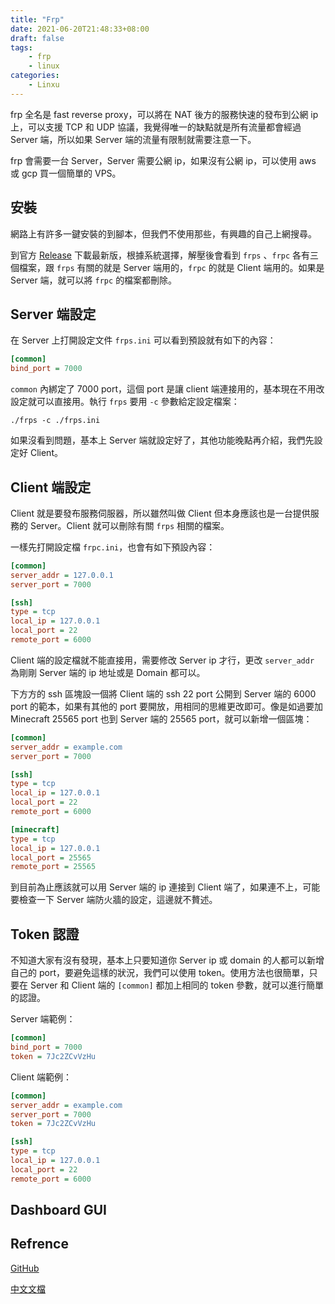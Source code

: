 ```yaml
---
title: "Frp"
date: 2021-06-20T21:48:33+08:00
draft: false
tags: 
    - frp
    - linux
categories:
    - Linxu
---
```


frp 全名是 fast reverse proxy，可以將在 NAT 後方的服務快速的發布到公網 ip 上，可以支援 TCP 和 UDP 協議，我覺得唯一的缺點就是所有流量都會經過 Server 端，所以如果 Server 端的流量有限制就需要注意一下。

<!--more-->

frp 會需要一台 Server，Server 需要公網 ip，如果沒有公網 ip，可以使用 aws 或 gcp 買一個簡單的 VPS。

## 安裝

網路上有許多一鍵安裝的到腳本，但我們不使用那些，有興趣的自己上網搜尋。

到官方 [Release](https://github.com/fatedier/frp/releases) 下載最新版，根據系統選擇，解壓後會看到 `frps` 、`frpc` 各有三個檔案，跟 `frps` 有關的就是 Server 端用的，`frpc` 的就是 Client 端用的。如果是 Server 端，就可以將 `frpc` 的檔案都刪除。

## Server 端設定

在 Server 上打開設定文件 `frps.ini` 可以看到預設就有如下的內容：

```ini
[common]
bind_port = 7000
```

`common` 內綁定了 7000 port，這個 port 是讓 client 端連接用的，基本現在不用改設定就可以直接用。執行 `frps` 要用 `-c` 參數給定設定檔案：

```shell
./frps -c ./frps.ini
```

如果沒看到問題，基本上 Server 端就設定好了，其他功能晚點再介紹，我們先設定好 Client。

## Client 端設定

Client 就是要發布服務伺服器，所以雖然叫做 Client 但本身應該也是一台提供服務的 Server。Client 就可以刪除有關 `frps` 相關的檔案。

一樣先打開設定檔 `frpc.ini`，也會有如下預設內容：

```ini
[common]
server_addr = 127.0.0.1
server_port = 7000

[ssh]
type = tcp
local_ip = 127.0.0.1
local_port = 22
remote_port = 6000
```

Client 端的設定檔就不能直接用，需要修改 Server ip 才行，更改 `server_addr` 為剛剛 Server 端的 ip 地址或是 Domain 都可以。

下方方的 ssh 區塊設一個將 Client 端的 ssh 22 port 公開到 Server 端的 6000 port 的範本，如果有其他的 port 要開放，用相同的思維更改即可。像是如過要加 Minecraft 25565 port 也到 Server 端的 25565 port，就可以新增一個區塊：

```ini
[common]
server_addr = example.com
server_port = 7000

[ssh]
type = tcp
local_ip = 127.0.0.1
local_port = 22
remote_port = 6000

[minecraft]
type = tcp
local_ip = 127.0.0.1
local_port = 25565
remote_port = 25565
```

到目前為止應該就可以用 Server 端的 ip 連接到 Client 端了，如果連不上，可能要檢查一下 Server 端防火牆的設定，這邊就不贅述。

## Token 認證

不知道大家有沒有發現，基本上只要知道你 Server  ip 或 domain 的人都可以新增自己的 port，要避免這樣的狀況，我們可以使用 token。使用方法也很簡單，只要在 Server 和 Client 端的 `[common]` 都加上相同的 token 參數，就可以進行簡單的認證。

Server 端範例：

```ini
[common]
bind_port = 7000
token = 7Jc2ZCvVzHu
```

Client 端範例：

```ini
[common]
server_addr = example.com
server_port = 7000
token = 7Jc2ZCvVzHu

[ssh]
type = tcp
local_ip = 127.0.0.1
local_port = 22
remote_port = 6000
```

## Dashboard GUI



## Refrence

[GitHub](https://github.com/fatedier/frp)

[中文文檔](https://gofrp.org/docs/)
